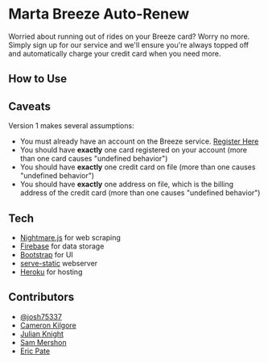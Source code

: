 # Marta Breeze Auto-Renew

Worried about running out of rides on your Breeze card? Worry no more. Simply sign up for our service
and we'll ensure you're always topped off and automatically charge your credit card when you need more.

## How to Use



## Caveats

Version 1 makes several assumptions:

- You must already have an account on the Breeze service. [Register Here](https://is.breezecard.com/marta/)
- You should have **exactly** one card registered on your account (more than one card causes "undefined behavior")
- You should have **exactly** one credit card on file (more than one causes "undefined behavior")
- You should have **exactly** one address on file, which is the billing address of the credit card (more than one causes "undefined behavior")

## Tech

- [Nightmare.js](http://www.nightmarejs.org/) for web scraping
- [Firebase](https://firebase.google.com/) for data storage
- [Bootstrap](https://getbootstrap.com/) for UI
- [serve-static](https://www.npmjs.com/package/serve-static) webserver
- [Heroku](https://www.heroku.com/) for hosting

## Contributors

- [@josh75337](https://github.com/josh75337)
- [Cameron Kilgore](https://github.com/ghostfreeman)
- [Julian Knight](https://github.com/rabidaudio)
- [Sam Mershon](https://github.com/sammershon)
- [Eric Pate](https://github.com/RamblinWreck77)

